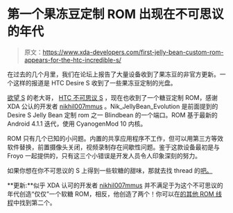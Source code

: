 # 第一个果冻豆定制 ROM 出现在不可思议的年代

> 原文：<https://www.xda-developers.com/first-jelly-bean-custom-rom-appears-for-the-htc-incredible-s/>

在过去的几个月里，我们在论坛上报告了大量设备收到了果冻豆的非官方更新。一个这样的报道是 HTC Desire S 收到了一些果冻豆定制的光盘。

[欲望 S](http://forum.xda-developers.com/forumdisplay.php?f=1030) 的老大哥， [HTC 不可思议 S](http://forum.xda-developers.com/forumdisplay.php?f=1025) ，现在也收到了一个糖豆定制 ROM，感谢 XDA 公认的开发者 [nikhil007mmus](http://forum.xda-developers.com/member.php?u=3724154) 。Nik_JellyBean_Evolution 是前面提到的 Desire S Jelly Bean 定制 rom 之一 Blindbean 的一个端口。ROM 基于最新的 Android 4.1.1 迭代，使用 CyanogenMod 10 内核。

ROM 只有几个已知的小问题。内置的共享应用程序不工作，但可以用第三方等效软件替换，前置摄像头关闭，视频录制存在间歇性问题。鉴于这款设备最初是与 Froyo 一起提供的，只有这三个小错误是开发人员令人印象深刻的努力。

如果你想在你不可思议的 S 上得到一些软糖的甜味，那就去找 thread 的[吧。](http://forum.xda-developers.com/showthread.php?t=1854755)

**更新:**似乎 XDA 认可的开发者 [nikhil007mmus](http://forum.xda-developers.com/member.php?u=3724154) 并不满足于为这个不可思议的年代创造“仅仅”一个软糖 ROM，相反，他创造了两个！你可以在[的其他 ROM 线程](http://forum.xda-developers.com/showthread.php?t=1854796)中找到第二个。